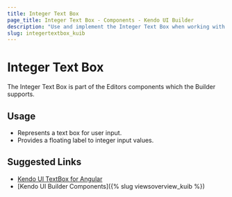 ```yaml
---
title: Integer Text Box
page_title: Integer Text Box - Components - Kendo UI Builder
description: "Use and implement the Integer Text Box when working with the Kendo UI Builder tool for creating and managing Angular and AngularJS-based web applications."
slug: integertextbox_kuib
---
```


# Integer Text Box

The Integer Text Box is part of the Editors components which the Builder supports.

## Usage

* Represents a text box for user input.
* Provides a floating label to integer input values.

## Suggested Links

* [Kendo UI TextBox for Angular](https://www.telerik.com/kendo-angular-ui/components/inputs/textbox/)
* [Kendo UI Builder Components]({% slug viewsoverview_kuib %})
